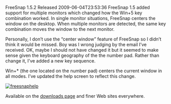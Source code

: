 FreeSnap 1.5.2 Released
2009-06-04T23:53:36
FreeSnap 1.5 added support for multiple monitors which changed how the Win+5 key combination worked. In single monitor situations, FreeSnap centers the window on the desktop. When multiple monitors are detected, the same key combination moves the window to the next monitor.

Personally, I don’t use the “center window” feature of FreeSnap so I didn’t think it would be missed. Boy was I wrong judging by the email I’ve received. OK, maybe I should not have changed it but it seemed to make sense given the keyboard geography of the the number pad. Rather than change it, I’ve added a new key sequence.

Win+* (the one located on the number pad) centers the current window in all modes. I’ve updated the help screen to reflect this change.

[![freesnaphelp](http://az667460.vo.msecnd.net/cdn/images/blog/FreeSnap1.5.2Released_1166C/freesnaphelp_thumb.png)](http://az667460.vo.msecnd.net/cdn/images/blog/FreeSnap1.5.2Released_1166C/freesnaphelp.png)

Available on the [downloads page](/downloads) and finer Web sites everywhere.
